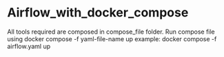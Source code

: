 # Airflow_with_docker_compose
All tools required are composed in compose_file folder. Run compose file using docker compose -f yaml-file-name up example: docker compose -f airflow.yaml up
